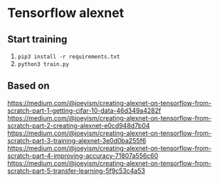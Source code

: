 # Tensorflow alexnet

## Start training
1. `pip3 install -r requirements.txt`
2. `python3 train.py`



## Based on
https://medium.com/@joeyism/creating-alexnet-on-tensorflow-from-scratch-part-1-getting-cifar-10-data-46d349a4282f
https://medium.com/@joeyism/creating-alexnet-on-tensorflow-from-scratch-part-2-creating-alexnet-e0cd948d7b04
https://medium.com/@joeyism/creating-alexnet-on-tensorflow-from-scratch-part-3-training-alexnet-3e0d0ba255f6
https://medium.com/@joeyism/creating-alexnet-on-tensorflow-from-scratch-part-4-improving-accuracy-71807a556c60
https://medium.com/@joeyism/creating-alexnet-on-tensorflow-from-scratch-part-5-transfer-learning-5f9c53c4a53
